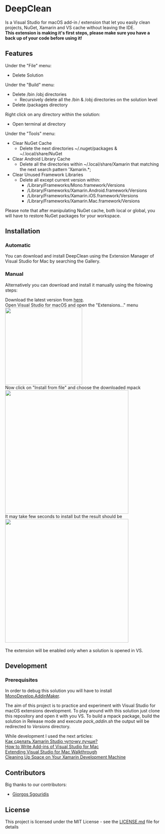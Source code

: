 # DeepClean

Is a Visual Studio for macOS add-in / extension that let you easily clean projects, NuGet, Xamarin and VS cache without leaving the IDE.<br/>
**This extension is making it's first steps, please make sure you have a back up of your code before using it!**

## Features

Under the "File" menu:
* Delete Solution

Under the "Build" menu:
* Delete /bin /obj directories
    * Recursively delete all the /bin & /obj directories on the solution level
* Delete /packages directory

Right click on any directory within the solution:
* Open terminal at directory

Under the "Tools" menu:
* Clear NuGet Cache
    * Delete the next directories ~/.nuget/packages & ~/.local/share/NuGet
* Clear Android Library Cache
    * Delete all the directories within ~/.local/share/Xamarin that matching the next search pattern 'Xamarin.*;
* Clear Unused Framework Libraries
    * Delete all except current version within:
        * /Library/Frameworks/Mono.framework/Versions
        * /Library/Frameworks/Xamarin.Android.framework/Versions
        * /Library/Frameworks/Xamarin.iOS.framework/Versions
        * /Library/Frameworks/Xamarin.Mac.framework/Versions

Please note that after manipulating NuGet cache, both local or global, you will have to restore NuGet packages for your workspace.

## Installation

### Automatic

You can download and install DeepClean using the Extension Manager of Visual Studio for Mac by searching the Gallery.

### Manual

Alternatively you can download and install it manually using the folowing steps:

Download the latest version from [here](https://github.com/yuv4ik/vsmacdeepclean/tree/master/Versions). <br/>
Open Visual Studio for macOS and open the "Extensions..." menu<br/>
<img src="https://github.com/yuv4ik/vsmacdeepclean/raw/master/Graphics/0_install.png" width="250"><br/>
Now click on "Install from file" and choose the downloaded mpack<br/>
<img src="https://github.com/yuv4ik/vsmacdeepclean/raw/master/Graphics/1_install.png" width="400"><br/>
It may take few seconds to install but the result should be<br/>
<img src="https://github.com/yuv4ik/vsmacdeepclean/raw/master/Graphics/2_install.png" width="400"><br/>
<br/>
The extension will be enabled only when a solution is opened in VS.

## Development

### Prerequisites
In order to debug this solution you will have to install [MonoDevelop.AddinMaker](https://github.com/mhutch/MonoDevelop.AddinMaker).

The aim of this project is to practice and experiment with Visual Studio for macOS extensions development.
To play around with this solution just clone this repository and open it with you VS. To build a mpack package, build the solution in Release mode and execute *pack_addin.sh* the output will be redirected to *Versions* directory.

While development I used the next articles:<br/>
[Как сделать Xamarin Studio чуточку лучше?](https://habrahabr.ru/post/256393/)<br/>
[How to Write Add-ins of Visual Studio for Mac](https://blog.lextudio.com/how-to-write-add-ins-of-visual-studio-for-mac-ee6113db5ddf)<br/>
[Extending Visual Studio for Mac Walkthrough](https://docs.microsoft.com/en-us/visualstudio/mac/extending-visual-studio-mac-walkthrough)<br/>
[Cleaning Up Space on Your Xamarin Development Machine](https://montemagno.com/cleanup-up-space-xamarin-dev-machine/)

## Contributors

Big thanks to our contributors:
* [Giorgos Sgouridis](https://github.com/sgou)

## License

This project is licensed under the MIT License - see the [LICENSE.md](LICENSE.md) file for details
